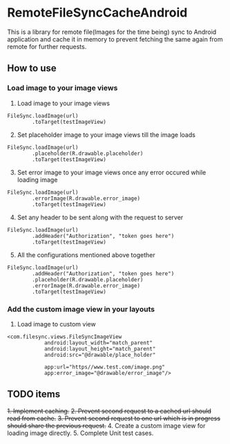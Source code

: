 # RemoteFileSyncCacheAndroid
This is a library for remote file(Images for the time being) sync to Android application and cache it in memory to prevent fetching the same again from remote for further requests.


## How to use

### Load image to your image views

1. Load image to your image views

```
FileSync.loadImage(url)
        .toTarget(testImageView)
```

2. Set placeholder image to your image views till the image loads
```
FileSync.loadImage(url)
        .placeholder(R.drawable.placeholder)
        .toTarget(testImageView)
```

3. Set error image to your image views once any error occured while loading image
```
FileSync.loadImage(url)
        .errorImage(R.drawable.error_image)
        .toTarget(testImageView)
```

4. Set any header to be sent along with the request to server
```
FileSync.loadImage(url)
        .addHeader("Authorization", "token goes here")
        .toTarget(testImageView)
```

5. All the configurations mentioned above together

```
FileSync.loadImage(url)
        .addHeader("Authorization", "token goes here")
        .placeholder(R.drawable.placeholder)
        .errorImage(R.drawable.error_image)
        .toTarget(testImageView)
```


### Add the custom image view in your layouts

1. Load image to custom view

```
<com.filesync.views.FileSyncImageView
            android:layout_width="match_parent"
            android:layout_height="match_parent"
            android:src="@drawable/place_holder"
            
            app:url="https//www.test.com/image.png"
            app:error_image="@drawable/error_image"/>
```


## TODO items

~~1. Implement caching.~~
~~2. Prevent second request to a cached url should read from cache.~~
~~3. Prevent second request to one url which is in progress should share the previous request.~~
4. Create a custom image view for loading image directly.
5. Complete Unit test cases.
